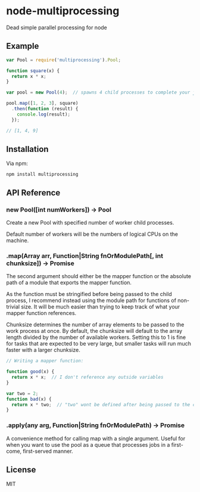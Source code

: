 # node-multiprocessing
Dead simple parallel processing for node


## Example

```javascript
var Pool = require('multiprocessing').Pool;

function square(x) {
  return x * x;
}

var pool = new Pool(4);  // spawns 4 child processes to complete your jobs

pool.map([1, 2, 3], square)
  .then(function (result) {
    console.log(result);
  });

// [1, 4, 9]
```


## Installation

Via npm:

    npm install multiprocessing


## API Reference

### new Pool([int numWorkers]) -> Pool

Create a new Pool with specified number of worker child processes.

Default number of workers will be the numbers of logical CPUs on the machine.

### .map(Array arr, Function|String fnOrModulePath[, int chunksize]) -> Promise

The second argument should either be the mapper function or the absolute path of a module that exports the mapper function.

As the function must be stringified before being passed to the child process, I recommend instead using the module path for functions of non-trivial size. It will be much easier than trying to keep track of what your mapper function references.

Chunksize determines the number of array elements to be passed to the work process at once. By default, the chunksize will default to the array length divided by the number of available workers. Setting this to 1 is fine for tasks that are expected to be very large, but smaller tasks will run much faster with a larger chunksize.

```javascript
// Writing a mapper function:

function good(x) {
  return x * x;  // I don't reference any outside variables
}

var two = 2;
function bad(x) {
  return x * two;  // "two" wont be defined after being passed to the child proc
}
```

### .apply(any arg, Function|String fnOrModulePath) -> Promise

A convenience method for calling map with a single argument. Useful for when you want to use the pool as a queue that processes jobs in a first-come, first-served manner.


## License

  MIT
